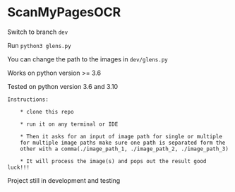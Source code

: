# ScanMyPagesOCR

Switch to branch `dev`

Run `python3 glens.py`

You can change the path to the images in `dev/glens.py`

Works on python version >= 3.6

Tested on python version 3.6 and 3.10

	Instructions:
		
		* clone this repo
	
		* run it on any terminal or IDE
 		
		* Then it asks for an input of image path for single or multiple
		for multiple image paths make sure one path is separated form the
		other with a comma(./image_path_1, ./image_path_2, ./image_path_3)
	
		* It will process the image(s) and pops out the result good luck!!!


Project still in development and testing
